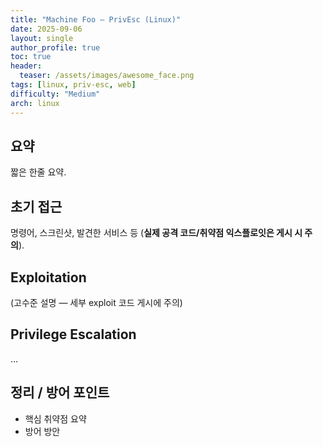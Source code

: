 ```yaml
---
title: "Machine Foo — PrivEsc (Linux)"
date: 2025-09-06
layout: single
author_profile: true
toc: true
header:
  teaser: /assets/images/awesome_face.png
tags: [linux, priv-esc, web]
difficulty: "Medium"
arch: linux
---
```


## 요약
짧은 한줄 요약.

## 초기 접근
명령어, 스크린샷, 발견한 서비스 등 (**실제 공격 코드/취약점 익스플로잇은 게시 시 주의**).

## Exploitation
(고수준 설명 — 세부 exploit 코드 게시에 주의)

## Privilege Escalation
...

## 정리 / 방어 포인트
- 핵심 취약점 요약
- 방어 방안
